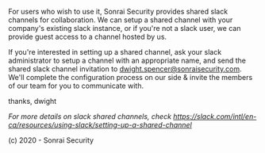 
For users who wish to use it, Sonrai Security provides shared slack channels for collaboration.  We can setup a shared channel with your company's existing slack instance, or if you're not a slack user, we can provide guest access to a channel hosted by us.

If you're interested in setting up a shared channel, ask your slack administrator to setup a channel with an appropriate name, and send the shared slack channel invitation to dwight.spencer@sonraisecurity.com.  We'll complete the configuration process on our side & invite the members of our team for you to communicate with. 

thanks,
dwight

_For more details on slack shared channels, check https://slack.com/intl/en-ca/resources/using-slack/setting-up-a-shared-channel_

(c) 2020 - Sonrai Security

<!--stackedit_data:
eyJoaXN0b3J5IjpbMTg1NTk3NDQzMF19
-->